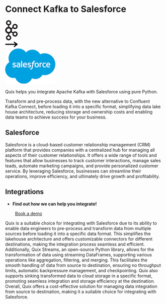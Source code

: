 # Connect Kafka to Salesforce

<div class="connect-images cards blog-grid-card" markdown>
<div>
<img src="../images/kafka_logo.png" width="40px" />
</div>
<div>
<img src="../images/arrow.svg" width="40px" />
</div>
<div>
<img src="./images/salesforce_1.jpg" />
</div>
</div>

Quix helps you integrate Apache Kafka with Salesforce using pure Python.

Transform and pre-process data, with the new alternative to Confluent Kafka Connect, before loading it into a specific format, simplifying data lake house architecture, reducing storage and ownership costs and enabling data teams to achieve success for your business.

## Salesforce

Salesforce is a cloud-based customer relationship management (CRM) platform that provides companies with a centralized hub for managing all aspects of their customer relationships. It offers a wide range of tools and features that allow businesses to track customer interactions, manage sales leads, automate marketing campaigns, and provide personalized customer service. By leveraging Salesforce, businesses can streamline their operations, improve efficiency, and ultimately drive growth and profitability.

## Integrations

<div class="grid cards" markdown>

- __Find out how we can help you integrate!__

    <a class="md-button md-button--primary" href="https://quix.io/book-a-demo" target="_blank" style="margin:.5rem;">Book a demo</a>

</div>


Quix is a suitable choice for integrating with Salesforce due to its ability to enable data engineers to pre-process and transform data from multiple sources before loading it into a specific data format. This simplifies the lakehouse architecture and offers customizable connectors for different destinations, making the integration process seamless and efficient. Additionally, Quix Streams, an open-source Python library, allows for the transformation of data using streaming DataFrames, supporting various operations like aggregation, filtering, and merging. This facilitates the smooth handling of data from source to destination, ensuring no throughput limits, automatic backpressure management, and checkpointing. Quix also supports sinking transformed data to cloud storage in a specific format, promoting seamless integration and storage efficiency at the destination. Overall, Quix offers a cost-effective solution for managing data integration from source to destination, making it a suitable choice for integrating with Salesforce.

